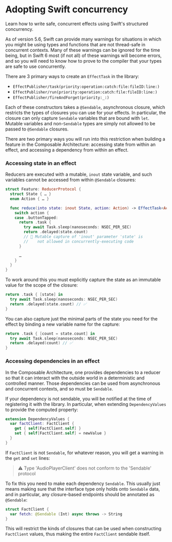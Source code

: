 # Adopting Swift concurrency

Learn how to write safe, concurrent effects using Swift's structured concurrency.

As of version 5.6, Swift can provide many warnings for situations in which you might be using types
and functions that are not thread-safe in concurrent contexts. Many of these warnings can be ignored
for the time being, but in Swift 6 most (if not all) of these warnings will become errors, and so
you will need to know how to prove to the compiler that your types are safe to use concurrently.

There are 3 primary ways to create an ``EffectTask`` in the library:

  * ``EffectPublisher/task(priority:operation:catch:file:fileID:line:)``
  * ``EffectPublisher/run(priority:operation:catch:file:fileID:line:)``
  * ``EffectPublisher/fireAndForget(priority:_:)``

Each of these constructors takes a `@Sendable`, asynchronous closure, which restricts the types of
closures you can use for your effects. In particular, the closure can only capture `Sendable`
variables that are bound with `let`. Mutable variables and non-`Sendable` types are simply not
allowed to be passed to `@Sendable` closures.

There are two primary ways you will run into this restriction when building a feature in the
Composable Architecture: accessing state from within an effect, and accessing a dependency from
within an effect.

### Accessing state in an effect

Reducers are executed with a mutable, `inout` state variable, and such variables cannot be accessed
from within `@Sendable` closures:

```swift
struct Feature: ReducerProtocol {
  struct State { … }
  enum Action { … }

  func reduce(into state: inout State, action: Action) -> EffectTask<Action> {
    switch action {
    case .buttonTapped:
      return .task {
        try await Task.sleep(nanoseconds: NSEC_PER_SEC)
        return .delayed(state.count) 
        // 🛑 Mutable capture of 'inout' parameter 'state' is 
        //    not allowed in concurrently-executing code
      }

      …
    }
  }
}
```

To work around this you must explicitly capture the state as an immutable value for the scope of the
closure:

```swift
return .task { [state] in 
  try await Task.sleep(nanoseconds: NSEC_PER_SEC)
  return .delayed(state.count) // ✅
}
```

You can also capture just the minimal parts of the state you need for the effect by binding a new
variable name for the capture:

```swift
return .task { [count = state.count] in 
  try await Task.sleep(nanoseconds: NSEC_PER_SEC)
  return .delayed(count) // ✅
}
```

### Accessing dependencies in an effect

In the Composable Architecture, one provides dependencies to a reducer so that it can interact with
the outside world in a deterministic and controlled manner. Those dependencies can be used from
asynchronous and concurrent contexts, and so must be `Sendable`.

If your dependency is not sendable, you will be notified at the time of registering it with the
library. In particular, when extending `DependencyValues` to provide the computed property:

```swift
extension DependencyValues {
  var factClient: FactClient {
    get { self[FactClient.self] }
    set { self[FactClient.self] = newValue }
  }
}
```

If `FactClient` is not `Sendable`, for whatever reason, you will get a warning in the `get`
and `set` lines:

>⚠️ Type 'AudioPlayerClient' does not conform to the 'Sendable' protocol

To fix this you need to make each dependency `Sendable`. This usually just means making sure 
that the interface type only holds onto `Sendable` data, and in particular, any closure-based 
endpoints should be annotated as `@Sendable`:

```swift
struct FactClient {
  var fetch: @Sendable (Int) async throws -> String
}
```

This will restrict the kinds of closures that can be used when constructing `FactClient` values, thus 
making the entire `FactClient` sendable itself.
